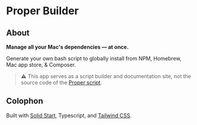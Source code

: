 # Proper Builder

## About

**Manage all your Mac's dependencies — at once.**

Generate your own bash script to globally install from NPM, Homebrew, Mac app store, & Composer.

> ⚠️ This app serves as a script builder and documentation site, not the source code of the [Proper script](https://github.com/useproper/proper).

## Colophon

Built with [Solid Start](https://start.solidjs.com), Typescript, and [Tailwind CSS](https://tailwindcss.com).
